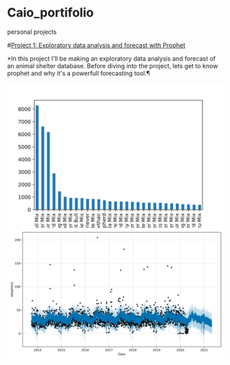 # Caio_portifolio
personal projects

#[Project 1: Exploratory data analysis and forecast with Prophet](https://github.com/caiolgomes/Caio_portifolio/blob/main/Forecasting_with_Prophet.ipynb)

*In this project I'll be making an exploratory data analysis and forecast of an animal shelter database. Before diving into the project, lets get to know prophet and why it's a powerfull forecasting tool.¶

![](https://github.com/caiolgomes/Caio_portifolio/blob/main/images/fig_breed.svg)
![](https://github.com/caiolgomes/Caio_portifolio/blob/main/images/model1_fig.svg)
